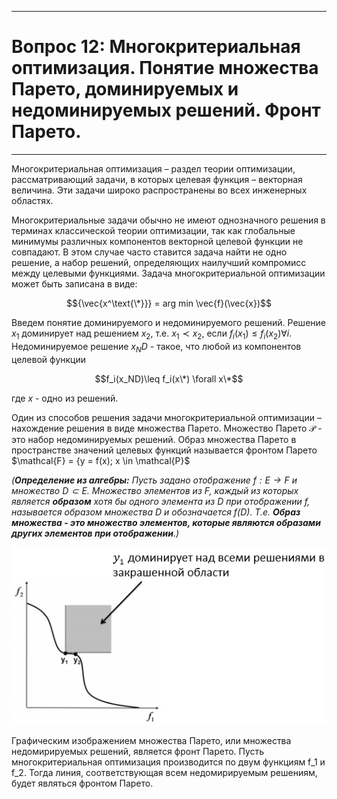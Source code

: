 ___
# Вопрос 12: Многокритериальная оптимизация. Понятие множества Парето, доминируемых и недоминируемых решений. Фронт Парето. 
___
Многокритериальная оптимизация – раздел теории оптимизации, рассматривающий задачи, в которых целевая функция – векторная величина. Эти задачи широко распространены во всех инженерных областях.

Многокритериальные задачи обычно не имеют однозначного решения в терминах классической теории оптимизации, так как глобальные минимумы различных компонентов векторной целевой функции не совпадают. В этом случае часто ставится задача найти не одно решение, а набор решений, определяющих наилучший компромисс между целевыми функциями. Задача многокритериальной оптимизации может быть записана в виде:

$${\vec{x^\text{\*}}} = arg min \vec{f}(\vec{x})$$

Введем понятие доминируемого и недоминируемого решений. Решение $x_1$ доминирует над решением $x_2$, т.е. $x_1 	\prec x_2$, если $f_i(x_1) \leq f_i(x_2) \forall i$. Недоминируемое решение $x_ND$ - такое, что любой из компонентов целевой функции 

$$f_i(x_ND)\leq f_i(x\*) \forall x\*$$

где $x$ - одно из решений.

Один из способов решения задачи многокритериальной оптимизации – нахождение решения в виде множества Парето. Множество Парето $\mathcal{P}$ - это набор недоминируемых решений. Образ множества Парето в пространстве значений целевых функций называется фронтом Парето $\mathcal{F} = {y = f(x); x \in \mathcal{P}$

*(**Определение из алгебры:** Пусть задано отображение $f:E \to F$  и множество $D \subset E$. Множество элементов из $F$, каждый из которых является **образом** хотя бы одного элемента из D при отображении f, называется образом множества D и обозначается f(D). Т.е. **Образ множества - это множество элементов, которые являются образами других элементов при отображении**.)*

![standarts](../resources/imgs/12_pareto.png)

Графическим изображением множества Парето, или множества недомирируемых решений, является фронт Парето. Пусть многокритериальная оптимизация производится по двум функциям f_1 и f_2. Тогда линия, соответствующая всем недомирируемым решениям, будет являться фронтом Парето.